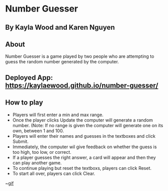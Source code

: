 # Number Guesser
## By Kayla Wood and Karen Nguyen
## About
Number Guesser is a game played by two people who are attempting to guess the random number generated by the computer.

## Deployed App: https://kaylaewood.github.io/number-guesser/

## How to play
 * Players will first enter a min and max range.
 * Once the player clicks Update the computer will generate a random number. (Note: If no range is given the computer will generate one on its own, between 1 and 100.
 * Players will enter their names and guesses in the textboxes and click Submit.
 * Immediately, the computer wil give feedback on whether the guess is too high, too low, or correct.
 * If a player guesses the right answer, a card will appear and then they can play another game.
 * To continue playing but reset the textboxs, players can click Reset.
 * To start all over, players can click Clear.

~[gif](https://user-images.githubusercontent.com/51416773/98489837-ddac7f00-21ec-11eb-8198-cf161c3ea7a1.gif)
